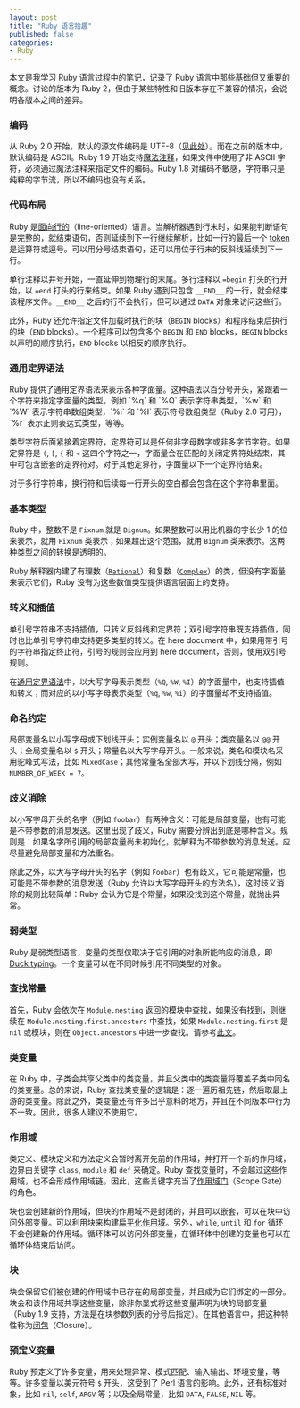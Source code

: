```yaml
---
layout: post
title: "Ruby 语言拾趣"
published: false
categories:
- Ruby
---
```


本文是我学习 Ruby 语言过程中的笔记，记录了 Ruby 语言中那些基础但又重要的概念。讨论的版本为 Ruby 2，但由于某些特性和旧版本存在不兼容的情况，会说明各版本之间的差异。

### 编码
从 Ruby 2.0 开始，默认的源文件编码是 UTF-8（[见此处][1]）。而在之前的版本中，默认编码是 ASCII。Ruby 1.9 开始支持[魔法注释][2]，如果文件中使用了非 ASCII 字符，必须通过魔法注释来指定文件的编码。Ruby 1.8 对编码不敏感，字符串只是纯粹的字节流，所以不编码也没有关系。

### 代码布局
Ruby 是[面向行的][3]（line-oriented）语言。当解析器遇到行末时，如果能判断语句是完整的，就结束语句，否则延续到下一行继续解析，比如一行的最后一个 [token][4] 是运算符或逗号。可以用分号结束语句，还可以用位于行末的反斜线延续到下一行。

单行注释以井号开始，一直延伸到物理行的末尾。多行注释以 `=begin` 打头的行开始，以 `=end` 打头的行来结束。如果 Ruby 遇到只包含 `__END__` 的一行，就会结束该程序文件。`__END__` 之后的行不会执行，但可以通过 `DATA` 对象来访问这些行。

此外，Ruby 还允许指定文件加载时执行的块（`BEGIN` blocks）和程序结束后执行的块（`END` blocks）。一个程序可以包含多个 `BEGIN` 和 `END` blocks，`BEGIN` blocks 以声明的顺序执行，`END` blocks 以相反的顺序执行。

<h3 id="GDS">通用定界语法</h3>
Ruby 提供了通用定界语法来表示各种字面量。这种语法以百分号开头，紧跟着一个字符来指定字面量的类型。例如 `%q` 和 `%Q` 表示字符串类型，`%w` 和 `%W` 表示字符串数组类型，`%i` 和 `%I` 表示符号数组类型（Ruby 2.0 可用），`%r` 表示正则表达式类型，等等。

类型字符后面紧接着定界符，定界符可以是任何非字母数字或非多字节字符。如果定界符是 `(`, `[`, `{` 和 `<` 这四个字符之一，字面量会在匹配的关闭定界符处结束，其中可包含嵌套的定界符对。对于其他定界符，字面量以下一个定界符结束。

对于多行字符串，换行符和后续每一行开头的空白都会包含在这个字符串里面。

### 基本类型
Ruby 中，整数不是 `Fixnum` 就是 `Bignum`。如果整数可以用比机器的字长少 1 的位来表示，就用 `Fixnum` 类表示；如果超出这个范围，就用 `Bignum` 类来表示。这两种类型之间的转换是透明的。

Ruby 解释器内建了有理数（[`Rational`][5]）和复数（[`Complex`][6]）的类，但没有字面量来表示它们，Ruby 没有为这些数值类型提供语言层面上的支持。

### 转义和插值
单引号字符串不支持插值，只转义反斜线和定界符；双引号字符串既支持插值，同时也比单引号字符串支持更多类型的转义。在 here document 中，如果用带引号的字符串指定终止符，引号的规则会应用到 here document，否则，使用双引号规则。

在[通用定界语法][7]中，以大写字母表示类型（`%Q`, `%W`, `%I`）的字面量中，也支持插值和转义；而对应的以小写字母表示类型（`%q`, `%w`, `%i`）的字面量却不支持插值。

### 命名约定
局部变量名以小写字母或下划线开头；实例变量名以 `@` 开头；类变量名以 `@@` 开头；全局变量名以 `$` 开头；常量名以大写字母开头。一般来说，类名和模块名采用驼峰式写法，比如 `MixedCase`；其他常量名全部大写，并以下划线分隔，例如 `NUMBER_OF_WEEK = 7`。

### 歧义消除
以小写字母开头的名字（例如 `foobar`）有两种含义：可能是局部变量，也有可能是不带参数的消息发送。这里出现了歧义，Ruby 需要分辨出到底是哪种含义。规则是：如果名字所引用的局部变量尚未初始化，就解释为不带参数的消息发送。应尽量避免局部变量和方法重名。

除此之外，以大写字母开头的名字（例如 `Foobar`）也有歧义，它可能是常量，也可能是不带参数的消息发送（Ruby 允许以大写字母开头的方法名），这时歧义消除的规则比较简单：Ruby 会认为它是个常量，如果没找到这个常量，就抛出异常。

### 弱类型
Ruby 是弱类型语言，变量的类型仅取决于它引用的对象所能响应的消息，即 [Duck typing][8]。一个变量可以在不同时候引用不同类型的对象。

### 查找常量
首先，Ruby 会依次在 `Module.nesting` 返回的模块中查找，如果没有找到，则继续在 `Module.nesting.first.ancestors` 中查找，如果 `Module.nesting.first` 是 `nil` 或模块，则在 `Object.ancestors` 中进一步查找。请参考[此文][10]。

### 类变量
在 Ruby 中，子类会共享父类中的类变量，并且父类中的类变量将覆盖子类中同名的类变量。总的来说，Ruby 查找类变量的逻辑是：逐一遍历祖先链，然后取最上游的类变量。除此之外，类变量还有许多出乎意料的地方，并且在不同版本中行为不一致。因此，很多人建议不使用它。

### 作用域
类定义、模块定义和方法定义会暂时离开先前的作用域，并打开一个新的作用域，边界由关键字 `class`, `module` 和 `def` 来确定。Ruby 查找变量时，不会越过这些作用域，也不会形成作用域链。因此，这些关键字充当了[作用域门][11]（Scope Gate）的角色。

块也会创建新的作用域，但块的作用域不是封闭的，并且可以嵌套，可以在块中访问外部变量。可以利用块来构建[扁平化作用域][12]。另外，`while`, `until` 和 `for` 循环不会创建新的作用域。循环体可以访问外部变量，在循环体中创建的变量也可以在循环体结束后访问。

### 块
块会保留它们被创建的作用域中已存在的局部变量，并且成为它们绑定的一部分。块会和该作用域共享这些变量，除非你显式将这些变量声明为块的局部变量（Ruby 1.9 支持，方法是在块参数列表的分号后指定）。在其他语言中，把这种特性称为[闭包][13]（Closure）。

### 预定义变量
Ruby 预定义了许多变量，用来处理异常、模式匹配、输入输出、环境变量，等等。许多变量以美元符号 `$` 开头，这受到了 Perl 语言的影响。此外，还有标准对象，比如 `nil`, `self`, `ARGV` 等；以及全局常量，比如 `DATA`, `FALSE`, `NIL` 等。

[1]: https://bugs.ruby-lang.org/issues/6679
[2]: http://en.wikibooks.org/wiki/Ruby_Programming/Encoding#Using_Encodings
[3]: http://en.wikipedia.org/wiki/Line-oriented_programming_language
[4]: http://en.wikipedia.org/wiki/Token_(parser)#Token
[5]: http://www.ruby-doc.org/core-2.0.0/Rational.html
[6]: http://www.ruby-doc.org/core-2.0.0/Complex.html
[7]: #GDS
[8]: http://en.wikipedia.org/wiki/Duck_typing
[9]: http://cirw.in/blog/constant-lookup
[10]: http://cirw.in/blog/constant-lookup
[11]: http://hopsoft.github.io/blog/ruby-metaprogramming-idioms/#scope_gate
[12]: http://hopsoft.github.io/blog/ruby-metaprogramming-idioms/#flat_scope
[13]: http://en.wikipedia.org/wiki/Closure_(computer_programming)
